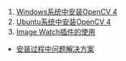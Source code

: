 

1. [Windows系统中安装OpenCV 4](https://mp.weixin.qq.com/s?__biz=MzU0NjgzMDIxMQ==&mid=2247486209&idx=1&sn=9f6f9c32e6bcb7687319b4e225019cfb&chksm=fb56e9edcc2160fbd97d33a7d304e843283734267f02441f2cb79a1579ab8cdbe2caba71ed0a&token=1240513178&lang=zh_CN#rd)
2. [Ubuntu系统中安装OpenCV 4](https://mp.weixin.qq.com/s?__biz=MzU0NjgzMDIxMQ==&mid=2247486217&idx=1&sn=21a42606779dc39c7b022646ffbfecc7&chksm=fb56e9e5cc2160f363f231d9c53804ed31bd2d010a84191df07265c20b0a5081795ae77704bb&token=1240513178&lang=zh_CN#rd)
3. [Image Watch插件的使用](https://mp.weixin.qq.com/s?__biz=MzU0NjgzMDIxMQ==&mid=2247486239&idx=2&sn=96b43219e4eaefe8b6b77897741c69e0&chksm=fb56e9f3cc2160e54f6f5e14a870028ac00a116be05caa9cbd5041ddee44754ac35a3b61b8c2&token=1240513178&lang=zh_CN#rd)
- [安装过程中问题解决方案](https://mp.weixin.qq.com/s?__biz=MzU0NjgzMDIxMQ==&mid=2247486260&idx=2&sn=5b2f37f42f24b772ef3a8d540084a94f&chksm=fb56e9d8cc2160cefcc1f457f3877f84a2a9ecadf839f01d6b885794384b1026efbce4ed2e51&token=1240513178&lang=zh_CN#rd)


